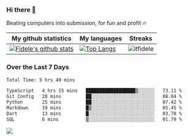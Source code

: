 ### Hi there 👋
<p>Beating computers into submission, for fun and profit 🔥</p>

|My github statistics|My languages|Streaks|
|-|-|-|
|[![Fidele's github stats](https://github-readme-stats.vercel.app/api?username=itfidele&count_private=true&show_icons=true&theme=dark&hide_title=true)](https://github.com/itfidele)|[![Top Langs](https://github-readme-stats.vercel.app/api/top-langs/?username=itfidele&show_icons=true&langs_count=8&theme=dark&layout=compact&hide_title=true)](https://github.com/itfidele)|![itfidele](https://github-readme-streak-stats.herokuapp.com/?user=itfidele&theme=dark)

### Over the Last 7 Days
<!--START_SECTION:waka-->

```txt
Total Time: 5 hrs 49 mins

TypeScript   4 hrs 15 mins   ██████████████████▒░░░░░░   73.11 %
Git Config   28 mins         ██░░░░░░░░░░░░░░░░░░░░░░░   08.04 %
Python       25 mins         ██░░░░░░░░░░░░░░░░░░░░░░░   07.42 %
Markdown     19 mins         █▒░░░░░░░░░░░░░░░░░░░░░░░   05.45 %
Dart         13 mins         █░░░░░░░░░░░░░░░░░░░░░░░░   03.78 %
SQL          6 mins          ▒░░░░░░░░░░░░░░░░░░░░░░░░   01.79 %
```

<!--END_SECTION:waka-->



![](https://komarev.com/ghpvc/?username=itfidele)
